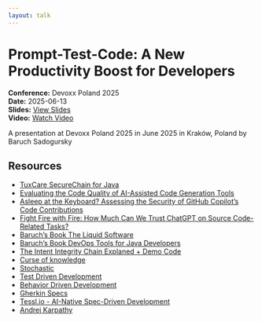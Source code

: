```yaml
---
layout: talk
---
```


# Prompt-Test-Code: A New Productivity Boost for Developers

**Conference:** Devoxx Poland 2025  
**Date:** 2025-06-13  
**Slides:** [View Slides](https://drive.google.com/file/d/1mbcKzliNRyqxUlfeip4-r0_1Cgewv869/view)  
**Video:** [Watch Video](https://youtu.be/wb2C2ju_xRg)  

A presentation at Devoxx Poland 2025  in
                    June 2025 in
                    Kraków, Poland by 
                    Baruch Sadogursky

## Resources

- [TuxCare SecureChain for Java](https://tuxcare.com/securechain-for-java/)
- [Evaluating the Code Quality of AI-Assisted Code Generation Tools](https://arxiv.org/abs/2304.10778)
- [Asleep at the Keyboard? Assessing the Security of GitHub Copilot’s Code Contributions](https://arxiv.org/abs/2108.09293)
- [Fight Fire with Fire: How Much Can We Trust ChatGPT on Source Code-Related Tasks?](https://arxiv.org/abs/2405.12641)
- [Baruch’s Book The Liquid Software](https://amzn.to/4jXSS3X)
- [Baruch’s Book DevOps Tools for Java Developers](https://amzn.to/4mjQje4)
- [The Intent Integrity Chain Explaned + Demo Code](https://github.com/jbaruch/intent-integrity-chain)
- [Curse of knowledge](https://en.wikipedia.org/wiki/Curse_of_knowledge)
- [Stochastic](https://en.wikipedia.org/wiki/Stochastic)
- [Test Driven Development](https://en.wikipedia.org/wiki/Test-driven_development)
- [Behavior Driven Development](https://en.wikipedia.org/wiki/Behavior-driven_development)
- [Gherkin Specs](https://cucumber.io/docs/gherkin/)
- [Tessl.io - AI-Native Spec-Driven Development](https://tessl.io/)
- [Andrej Karpathy](https://karpathy.ai/)

<!-- Source: https://speaking.jbaru.ch/OPwAkg/prompt-test-code-a-new-productivity-boost-for-developers -->
